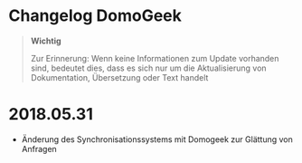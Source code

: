 # Changelog DomoGeek

>**Wichtig**
>
>Zur Erinnerung: Wenn keine Informationen zum Update vorhanden sind, bedeutet dies, dass es sich nur um die Aktualisierung von Dokumentation, Übersetzung oder Text handelt

# 2018.05.31

- Änderung des Synchronisationssystems mit Domogeek zur Glättung von Anfragen

